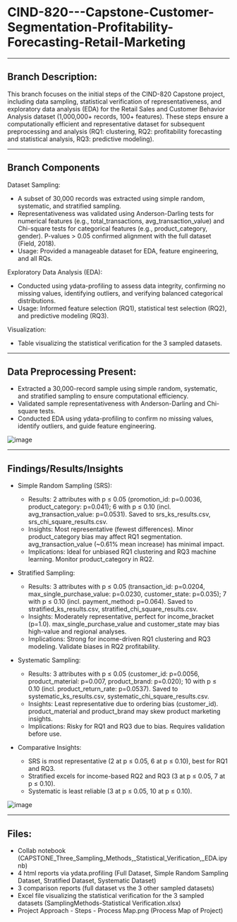 # CIND-820---Capstone-Customer-Segmentation-Profitability-Forecasting-Retail-Marketing

---

## Branch Description:
This branch focuses on the initial steps of the CIND-820 Capstone project, including data sampling, statistical verification of representativeness, and exploratory data analysis (EDA) for the Retail Sales and Customer Behavior Analysis dataset (1,000,000+ records, 100+ features). These steps ensure a computationally efficient and representative dataset for subsequent preprocessing and analysis (RQ1: clustering, RQ2: profitability forecasting and statistical analysis, RQ3: predictive modeling).

---
## Branch Components
Dataset Sampling:
- A subset of 30,000 records was extracted using simple random, systematic, and stratified sampling.
- Representativeness was validated using Anderson-Darling tests for numerical features (e.g., total_transactions, avg_transaction_value) and Chi-square tests for categorical features (e.g., product_category, gender). P-values > 0.05 confirmed alignment with the full dataset (Field, 2018).
- Usage: Provided a manageable dataset for EDA, feature engineering, and all RQs.

Exploratory Data Analysis (EDA):
- Conducted using ydata-profiling to assess data integrity, confirming no missing values, identifying outliers, and verifying balanced categorical distributions.
- Usage: Informed feature selection (RQ1), statistical test selection (RQ2), and predictive modeling (RQ3).

Visualization:
- Table visualizing the statistical verification for the 3 sampled datasets.

---
## Data Preprocessing Present:
- Extracted a 30,000-record sample using simple random, systematic, and stratified sampling to ensure computational efficiency.
- Validated sample representativeness with Anderson-Darling and Chi-square tests.
- Conducted EDA using ydata-profiling to confirm no missing values, identify outliers, and guide feature engineering.

![image](https://github.com/user-attachments/assets/279fa371-3bf4-4cb6-9455-7fb113aa2e22)

---
## Findings/Results/Insights
- Simple Random Sampling (SRS):
  - Results: 2 attributes with p ≤ 0.05 (promotion_id: p=0.0036, product_category: p=0.041); 6 with p ≤ 0.10 (incl. avg_transaction_value: p=0.0531). Saved to srs_ks_results.csv, srs_chi_square_results.csv.
  - Insights: Most representative (fewest differences). Minor product_category bias may affect RQ1 segmentation. avg_transaction_value (~0.61% mean increase) has minimal impact.
  - Implications: Ideal for unbiased RQ1 clustering and RQ3 machine learning. Monitor product_category in RQ2.

- Stratified Sampling:
  - Results: 3 attributes with p ≤ 0.05 (transaction_id: p=0.0204, max_single_purchase_value: p=0.0230, customer_state: p=0.035); 7 with p ≤ 0.10 (incl. payment_method: p=0.064). Saved to stratified_ks_results.csv, stratified_chi_square_results.csv.
  - Insights: Moderately representative, perfect for income_bracket (p=1.0). max_single_purchase_value and customer_state may bias high-value and regional analyses.
  - Implications: Strong for income-driven RQ1 clustering and RQ3 modeling. Validate biases in RQ2 profitability.

- Systematic Sampling:
  - Results: 3 attributes with p ≤ 0.05 (customer_id: p=0.0056, product_material: p=0.007, product_brand: p=0.020); 10 with p ≤ 0.10 (incl. product_return_rate: p=0.0537). Saved to systematic_ks_results.csv, systematic_chi_square_results.csv.
  - Insights: Least representative due to ordering bias (customer_id). product_material and product_brand may skew product marketing insights.
  - Implications: Risky for RQ1 and RQ3 due to bias. Requires validation before use.

- Comparative Insights:
  - SRS is most representative (2 at p ≤ 0.05, 6 at p ≤ 0.10), best for RQ1 and RQ3.
  - Stratified excels for income-based RQ2 and RQ3 (3 at p ≤ 0.05, 7 at p ≤ 0.10).
  - Systematic is least reliable (3 at p ≤ 0.05, 10 at p ≤ 0.10). 

![image](https://github.com/user-attachments/assets/27ce7e5a-45c6-4616-974d-72cebea37cad)


---
## Files:
- Collab notebook (CAPSTONE_Three_Sampling_Methods,_Statistical_Verification,_EDA.ipynb)
- 4 html reports via ydata.profiling (Full Dataset, Simple Random Sampling Dataset, Stratified Dataset, Systematic Dataset)
- 3 comparison reports (full dataset vs the 3 other sampled datasets)
- Excel file visualizing the statistical verification for the 3 sampled datasets (SamplingMethods-Statistical Verification.xlsx)
- Project Approach - Steps - Process Map.png (Process Map of Project)


